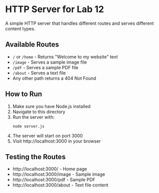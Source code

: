 # HTTP Server for Lab 12

A simple HTTP server that handles different routes and serves different content types.

## Available Routes

- `/` or `/home` - Returns "Welcome to my website" text
- `/image` - Serves a sample image file
- `/pdf` - Serves a sample PDF file
- `/about` - Serves a text file
- Any other path returns a 404 Not Found

## How to Run

1. Make sure you have Node.js installed
2. Navigate to this directory
3. Run the server with:
   ```
   node server.js
   ```
4. The server will start on port 3000
5. Visit http://localhost:3000 in your browser

## Testing the Routes

- http://localhost:3000/ - Home page
- http://localhost:3000/image - Sample image
- http://localhost:3000/pdf - Sample PDF
- http://localhost:3000/about - Text file content 